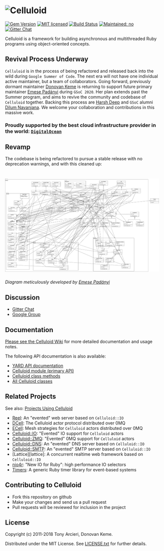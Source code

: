 # ![Celluloid][celluloid-logo-image-raw]

[![Gem Version][gem-image]][gem-link]
[![MIT licensed][license-image]][license-link]
[![Build Status][build-image]][build-link]
[![Maintained: no][maintained-image]][maintained-link]
[![Gitter Chat][gitter-image]][gitter-link]

[celluloid-logo-image-raw]: https://raw.github.com/celluloid/celluloid-logos/master/celluloid/celluloid.png
[gem-image]: https://badge.fury.io/rb/celluloid.svg
[gem-link]: http://rubygems.org/gems/celluloid
[build-image]: https://secure.travis-ci.org/celluloid/celluloid.svg?branch=master
[build-link]: http://travis-ci.org/celluloid/celluloid
[license-image]: https://img.shields.io/badge/license-MIT-blue.svg
[license-link]: https://github.com/celluloid/celluloid/blob/master/LICENSE.txt
[maintained-image]: https://img.shields.io/maintenance/no/2016.svg
[maintained-link]: https://github.com/celluloid/celluloid/issues/779
[gitter-image]: https://badges.gitter.im/badge.svg
[gitter-link]: https://gitter.im/celluloid/celluloid

Celluloid is a framework for building asynchronous and multithreaded Ruby
programs using object-oriented concepts.

## Revival Process Underway

`Celluloid` is in the process of being refactored and released back into the wild during `Google Summer of Code`. The next era will not have one individual active maintainer, but a team of collaborators. Going forward, previously dormant maintainer [Donovan Keme](https://github.com/digitalextremist) is returning to support future primary maintainer [Emese Padányi](https://github.com/emesepadanyi) during `GSoC 2020`. Her plan extends past the Summer program, and aims to revive the community and codebase of `Celluloid` together. Backing this process are [Harsh Deep](https://github.com/harsh183) and `GSoC` alumni [Dilum Navanjana](https://github.com/dilumn). We welcome your collaboration and contributions in this massive work.

### Proudly supported by the best cloud infrastructure provider in the world: [`DigitalOcean`](https://digitalocean.com)

## Revamp

The codebase is being refactored to pursue a stable release with no deprecation warnings, and with this cleaned up:

# ![Diagram][celluloid-diagram]
*Diagram meticulously developed by [Emese Padányi](https://github.com/emesepadanyi)*

[celluloid-diagram]: https://raw.githubusercontent.com/celluloid/celluloid/master/documentation/ClassDiagram-class_diagram.png

## Discussion

- [Gitter Chat][gitter-link]
- [Google Group](https://groups.google.com/group/celluloid-ruby)

## Documentation

[Please see the Celluloid Wiki](https://github.com/celluloid/celluloid/wiki)
for more detailed documentation and usage notes.

The following API documentation is also available:

* [YARD API documentation](http://rubydoc.info/gems/celluloid/frames)
* [Celluloid module (primary API)](http://rubydoc.info/gems/celluloid/Celluloid)
* [Celluloid class methods](http://rubydoc.info/gems/celluloid/Celluloid/ClassMethods)
* [All Celluloid classes](http://rubydoc.info/gems/celluloid/index)

## Related Projects

See also: [Projects Using Celluloid](https://github.com/celluloid/celluloid/wiki/Projects-Using-Celluloid)

* [Reel][reel]: An "evented" web server based on `Celluloid::IO`
* [DCell][dcell]: The Celluloid actor protocol distributed over 0MQ
* [ECell][ecell]: Mesh strategies for `Celluloid` actors distributed over 0MQ
* [Celluloid::IO][celluloid-io]: "Evented" IO support for `Celluloid` actors
* [Celluloid::ZMQ][celluloid-zmq]: "Evented" 0MQ support for `Celluloid` actors
* [Celluloid::DNS][celluloid-dns]: An "evented" DNS server based on `Celluloid::IO`
* [Celluloid::SMTP][celluloid-smtp]: An "evented" SMTP server based on `Celluloid::IO`
* [Lattice][lattice]: A concurrent realtime web framework based on `Celluloid::IO`
* [nio4r][nio4r]: "New IO for Ruby": high performance IO selectors
* [Timers][timers]: A generic Ruby timer library for event-based systems

[reel]: https://github.com/celluloid/reel/
[dcell]: https://github.com/celluloid/dcell/
[ecell]: https://github.com/abstractive/ecell/
[celluloid-io]: https://github.com/celluloid/celluloid-io/
[celluloid-zmq]: https://github.com/celluloid/celluloid-zmq/
[celluloid-dns]: https://github.com/celluloid/celluloid-dns/
[celluloid-smtp]: https://github.com/abstractive/celluloid-smtp/
[nio4r]: https://github.com/celluloid/nio4r/
[timers]: https://github.com/celluloid/timers/

## Contributing to Celluloid

- Fork this repository on github
- Make your changes and send us a pull request
- Pull requests will be reviewed for inclusion in the project

## License

Copyright (c) 2011-2018 Tony Arcieri, Donovan Keme.

Distributed under the MIT License. See [LICENSE.txt](https://github.com/celluloid/celluloid/blob/master/LICENSE.txt)
for further details.
